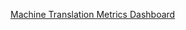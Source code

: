 <a href="https://dataplatform.cloud.ibm.com/dashboards/98612e40-a996-4e7f-89b1-c2145dcd7194/view/5a00d7061ab8378915b5dce407cd7d042f63765bb4bb830784827b490a342497a83a1197c82919538f150160fbef4458c9
" target="_blank">Machine Translation Metrics Dashboard</a>
